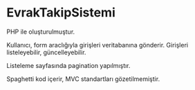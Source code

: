 # EvrakTakipSistemi

PHP ile oluşturulmuştur. 

Kullanıcı, form araclığıyla girişleri veritabanına gönderir. Girişleri listeleyebilir, güncelleyebilir. 

Listeleme sayfasında pagination yapılmıştır. 

Spaghetti kod içerir, MVC standartları gözetilmemiştir. 
